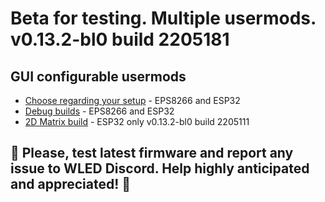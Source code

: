 # Beta for testing. Multiple usermods. v0.13.2-bl0 build 2205181

## GUI configurable usermods

- [Choose regarding your setup](https://github.com/srg74/WLED-wemos-shield/tree/master/resources/experimental/Firmware) - EPS8266 and ESP32
- [Debug builds](https://github.com/srg74/WLED-wemos-shield/tree/master/resources/experimental/Firmware/Debug_builds) - EPS8266 and ESP32
- [2D Matrix build](https://github.com/srg74/WLED-wemos-shield/tree/master/resources/experimental/Firmware/2D) - ESP32 only v0.13.2-bl0 build 2205111

## 🔴 Please, test latest firmware and report any issue to WLED Discord. Help highly anticipated and appreciated! 🔴
